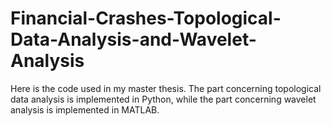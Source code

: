 # Financial-Crashes-Topological-Data-Analysis-and-Wavelet-Analysis
Here is the code used in my master thesis. The part concerning topological data analysis is implemented in Python, 
while the part concerning wavelet analysis is implemented in MATLAB.
